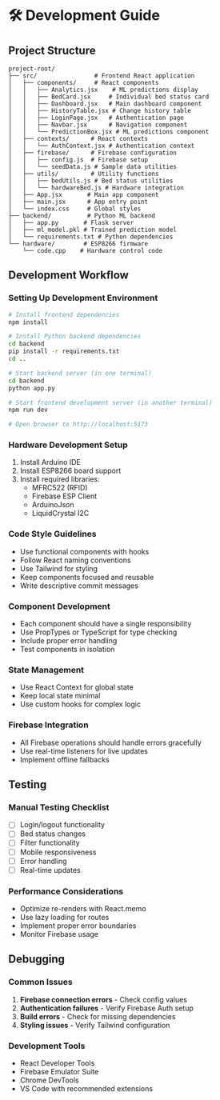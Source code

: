 # 🛠️ Development Guide

## Project Structure

```
project-root/
├── src/                # Frontend React application
│   ├── components/     # React components
│   │   ├── Analytics.jsx    # ML predictions display
│   │   ├── BedCard.jsx     # Individual bed status card
│   │   ├── Dashboard.jsx   # Main dashboard component
│   │   ├── HistoryTable.jsx # Change history table
│   │   ├── LoginPage.jsx   # Authentication page
│   │   ├── Navbar.jsx      # Navigation component
│   │   └── PredictionBox.jsx # ML predictions component
│   ├── contexts/      # React contexts
│   │   └── AuthContext.jsx # Authentication context
│   ├── firebase/      # Firebase configuration
│   │   ├── config.js  # Firebase setup
│   │   └── seedData.js # Sample data utilities
│   ├── utils/         # Utility functions
│   │   ├── bedUtils.js # Bed status utilities
│   │   └── hardwareBed.js # Hardware integration
│   ├── App.jsx       # Main app component
│   ├── main.jsx      # App entry point
│   └── index.css     # Global styles
├── backend/          # Python ML backend
│   ├── app.py       # Flask server
│   ├── ml_model.pkl # Trained prediction model
│   └── requirements.txt # Python dependencies
└── hardware/        # ESP8266 firmware
    └── code.cpp    # Hardware control code
```

## Development Workflow

### **Setting Up Development Environment**
```bash
# Install frontend dependencies
npm install

# Install Python backend dependencies
cd backend
pip install -r requirements.txt
cd ..

# Start backend server (in one terminal)
cd backend
python app.py

# Start frontend development server (in another terminal)
npm run dev

# Open browser to http://localhost:5173
```

### **Hardware Development Setup**
1. Install Arduino IDE
2. Install ESP8266 board support
3. Install required libraries:
   - MFRC522 (RFID)
   - Firebase ESP Client
   - ArduinoJson
   - LiquidCrystal I2C

### **Code Style Guidelines**
- Use functional components with hooks
- Follow React naming conventions
- Use Tailwind for styling
- Keep components focused and reusable
- Write descriptive commit messages

### **Component Development**
- Each component should have a single responsibility
- Use PropTypes or TypeScript for type checking
- Include proper error handling
- Test components in isolation

### **State Management**
- Use React Context for global state
- Keep local state minimal
- Use custom hooks for complex logic

### **Firebase Integration**
- All Firebase operations should handle errors gracefully
- Use real-time listeners for live updates
- Implement offline fallbacks

## Testing

### **Manual Testing Checklist**
- [ ] Login/logout functionality
- [ ] Bed status changes
- [ ] Filter functionality
- [ ] Mobile responsiveness
- [ ] Error handling
- [ ] Real-time updates

### **Performance Considerations**
- Optimize re-renders with React.memo
- Use lazy loading for routes
- Implement proper error boundaries
- Monitor Firebase usage

## Debugging

### **Common Issues**
1. **Firebase connection errors** - Check config values
2. **Authentication failures** - Verify Firebase Auth setup
3. **Build errors** - Check for missing dependencies
4. **Styling issues** - Verify Tailwind configuration

### **Development Tools**
- React Developer Tools
- Firebase Emulator Suite
- Chrome DevTools
- VS Code with recommended extensions
